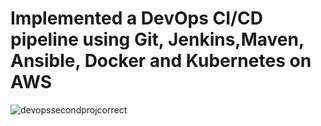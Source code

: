 # Implemented a DevOps CI/CD pipeline using Git, Jenkins,Maven, Ansible, Docker and Kubernetes on AWS


![devopssecondprojcorrect](https://github.com/titusnangitech/Implemented-CI-CD-pipeline-devops-project/assets/128609800/4fe55fcb-dcad-479e-a5e4-6571aa578fd6)
